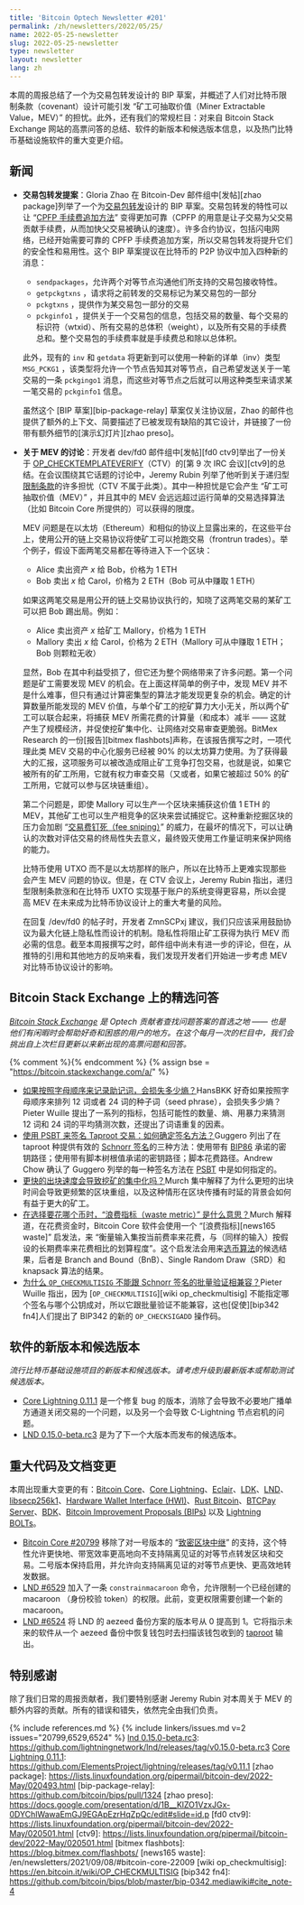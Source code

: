 ```yaml
---
title: 'Bitcoin Optech Newsletter #201'
permalink: /zh/newsletters/2022/05/25/
name: 2022-05-25-newsletter
slug: 2022-05-25-newsletter
type: newsletter
layout: newsletter
lang: zh
---
```


本周的周报总结了一个为交易包转发设计的 BIP 草案，并概述了人们对比特币限制条款（covenant）设计可能引发 “矿工可抽取价值（Miner Extractable Value，MEV）” 的担忧。此外，还有我们的常规栏目：对来自 Bitcoin Stack Exchange 网站的高票问答的总结、软件的新版本和候选版本信息，以及热门比特币基础设施软件的重大变更介绍。

## 新闻

- **交易包转发提案**：Gloria Zhao 在 Bitcoin-Dev 邮件组中[发帖][zhao package]列举了一个为[交易包转发][package relay]设计的 BIP 草案。交易包转发的特性可以让 “[CPFP 手续费追加方法][CPFP fee bumping]” 变得更加可靠（CPFP 的用意是让子交易为父交易贡献手续费，从而加快父交易被确认的速度）。许多合约协议，包括闪电网络，已经开始需要可靠的 CPFP 手续费追加方案，所以交易包转发将提升它们的安全性和易用性。这个 BIP 草案提议在比特币的 P2P 协议中加入四种新的消息：

  - `sendpackages`，允许两个对等节点沟通他们所支持的交易包接收特性。
  -  ` getpckgtxns ` ，请求将之前转发的交易标记为某交易包的一部分
  -  ` pckgtxns ` ，提供作为某交易包一部分的交易
  -  ` pckginfo1 ` ，提供关于一个交易包的信息，包括交易的数量、每个交易的标识符（wtxid）、所有交易的总体积（weight），以及所有交易的手续费总和。整个交易包的手续费率就是手续费总和除以总体积。

  此外，现有的  ` inv ` 和 ` getdata ` 将更新到可以使用一种新的详单（inv）类型  ` MSG_PCKG1 ` ，该类型将允许一个节点告知其对等节点，自己希望发送关于一笔交易的一条  ` pckgingo1 ` 消息，而这些对等节点之后就可以用这种类型来请求某一笔交易的  ` pckginfo1 ` 信息。

  虽然这个 [BIP 草案][bip-package-relay] 草案仅关注协议层，Zhao 的邮件也提供了额外的上下文、简要描述了已被发现有缺陷的其它设计，并链接了一份带有额外细节的[演示幻灯片][zhao preso]。

- **关于 MEV 的讨论**：开发者 dev/fd0 邮件组中[发帖][fd0 ctv9]举出了一份关于 [OP_CHECKTEMPLATEVERIFY][OP_CHECKTEMPLATEVERIFY]（CTV）的[第 9 次 IRC 会议][ctv9]的总结。在会议围绕其它话题的讨论中，Jeremy Rubin 列举了他听到关于递归型[限制条款][covenants]的许多担忧（CTV 不属于此类）。其中一种担忧是它会产生 “矿工可抽取价值（MEV）” ，并且其中的 MEV 会远远超过运行简单的交易选择算法（比如  Bitcoin Core 所提供的）可以获得的限度。

  MEV 问题是在以太坊（Ethereum）和相似的协议上显露出来的，在这些平台上，使用公开的链上交易协议将使矿工可以抢跑交易（frontrun trades）。举个例子，假设下面两笔交易都在等待进入下一个区块：

  - Alice 卖出资产 *x* 给 Bob，价格为 1 ETH
  - Bob 卖出 *x* 给 Carol，价格为 2 ETH（Bob 可从中赚取 1 ETH）

  如果这两笔交易是用公开的链上交易协议执行的，知晓了这两笔交易的某矿工可以把 Bob 踢出局。例如：

  - Alice 卖出资产 *x* 给矿工 Mallory，价格为 1 ETH
  - Mallory 卖出 *x* 给 Carol，价格为 2 ETH（Mallory 可从中赚取 1 ETH；Bob 则颗粒无收）

  显然，Bob 在其中利益受损了，但它还为整个网络带来了许多问题。第一个问题是矿工需要发现 MEV 的机会。在上面这样简单的例子中，发现 MEV 并不是什么难事，但只有通过计算密集型的算法才能发现更复杂的机会。确定的计算数量所能发现的 MEV 价值，与单个矿工的挖矿算力大小无关，所以两个矿工可以联合起来，将捕获 MEV 所需花费的计算量（和成本）减半 —— 这就产生了规模经济，并促使挖矿集中化、让网络对交易审查更脆弱。BitMex Research 的一份[报告][bitmex flashbots]声称，在该报告撰写之时，一项代理此类 MEV 交易的中心化服务已经被 90% 的以太坊算力使用。为了获得最大的汇报，这项服务可以被改造成阻止矿工竞争打包交易，也就是说，如果它被所有的矿工所用，它就有权力审查交易（又或者，如果它被超过 50% 的矿工所用，它就可以参与区块链重组）。

  第二个问题是，即使 Mallory 可以生产一个区块来捕获这价值 1 ETH 的 MEV，其他矿工也可以生产相竞争的区块来尝试捕捉它。这种重新挖掘区块的压力会加剧 “[交易费钉死（fee sniping）][fee sniping]” 的威力，在最坏的情况下，可以让确认的次数对评估交易的终局性失去意义，最终毁灭使用工作量证明来保护网络的能力。

  比特币使用 UTXO 而不是以太坊那样的账户，所以在比特币上更难实现那些会产生 MEV 问题的协议。但是，在 CTV 会议上，Jeremy Rubin 指出，递归型限制条款涨和在比特币 UXTO 实现基于账户的系统变得更容易，所以会提高 MEV 在未来成为比特币协议设计上的重大考量的风险。

  在回复 /dev/fd0 的帖子时，开发者 ZmnSCPxj 建议，我们只应该采用鼓励协议为最大化链上隐私性而设计的机制。隐私性将阻止矿工获得为执行 MEV 而必需的信息。截至本周报撰写之时，邮件组中尚未有进一步的评论，但在，从推特的引用和其他地方的反响来看，我们发现开发者们开始进一步考虑 MEV 对比特币协议设计的影响。

## Bitcoin Stack Exchange 上的精选问答

*[Bitcoin Stack Exchange][Bitcoin Stack Exchange] 是 Optech 贡献者查找问题答案的首选之地 —— 也是他们有闲暇时会帮助好奇和困惑的用户的地方。在这个每月一次的栏目中，我们会挑出自上次栏目更新以来新出现的高票问题和回答。*

{% comment %}<!-- https://bitcoin.stackexchange.com/search?tab=votes&q=created%3a1m..%20is%3aanswer -->{% endcomment %}
{% assign bse = "https://bitcoin.stackexchange.com/a/" %}

- [如果按照字母顺序来记录助记词，会损失多少熵？][How much entropy is lost alphabetising your mnemonics?]HansBKK 好奇如果按照字母顺序来排列 12 词或者 24 词的种子词（seed phrase），会损失多少熵？Pieter Wuille 提出了一系列的指标，包括可能性的数量、熵、用暴力来猜测 12 词和 24 词的平均猜测次数，还提出了词语重复的因素。
- [使用 PSBT 来签名 Taproot 交易：如何确定签名方法？][Taproot signing with PSBT: How to determine signing method?]Guggero 列出了在 taproot 种提供有效的  [Schnorr 签名][Schnorr signature]的三种方法：使用带有 [BIP86][BIP86] 承诺的密钥路径；使用带有脚本树根值承诺的密钥路径；脚本花费路径。Andrew Chow 确认了 Guggero 列举的每一种签名方法在 [PSBT][PSBT] 中是如何指定的。
- [更快的出块速度会导致挖矿的集中化吗？][How would faster blocks cause mining centralization?]Murch 集中解释了为什么更短的出块时间会导致更频繁的区块重组，以及这种情形在区块传播有时延的背景会如何有益于更大的矿工。
- [在选择要花哪个币时，“浪费指标（waste metric）” 是什么意思？][What does "waste metric" mean in the context of coin selection?]Murch 解释道，在花费资金时，Bitcoin Core 软件会使用一个 “[浪费指标][news165 waste]” 启发法，来 “衡量输入集按当前费率来花费，与（同样的输入）按假设的长期费率来花费相比的划算程度”。这个启发法会用来[选币算法][coin selection]的候选结果，后者是 Branch and Bound（BnB）、Single Random Draw（SRD）和 knapsack 算法的结果。
- [为什么 ` OP_CHECKMULTISIG ` 不能跟 Schnorr 签名的批量验证相兼容？][Why isn't `OP_CHECKMULTISIG` compatible with batch verification of schnorr signatures?]Pieter Wuille 指出，因为 [`OP_CHECKMULTISIG`][wiki op_checkmultisig] 不能指定哪个签名与哪个公钥成对，所以它跟批量验证不能兼容，这也[促使][bip342 fn4]人们提出了 BIP342 的新的  ` OP_CHECKSIGADD ` 操作码。

## 软件的新版本和候选版本

*流行比特币基础设施项目的新版本和候选版本。请考虑升级到最新版本或帮助测试候选版本。*

- [Core Lightning 0.11.1][Core Lightning 0.11.1] 是一个修复 bug 的版本，消除了会导致不必要地广播单方通道关闭交易的一个问题，以及另一个会导致 C-Lightning 节点宕机的问题。
- [LND 0.15.0-beta.rc3][LND 0.15.0-beta.rc3] 是为了下一个大版本而发布的候选版本。

## 重大代码及文档变更

本周出现重大变更的有：[Bitcoin Core][Bitcoin Core]、[Core Lightning][Core Lightning]、[Eclair][Eclair]、[LDK][LDK]、[LND][LND]、[libsecp256k1][libsecp256k1]、[Hardware Wallet Interface (HWI)][Hardware Wallet Interface (HWI)]、[Rust Bitcoin][Rust Bitcoin]、[BTCPay Server][BTCPay Server]、[BDK][BDK]、[Bitcoin Improvement Proposals (BIPs)][Bitcoin Improvement Proposals (BIPs)] 以及 [Lightning BOLTs][Lightning BOLTs]。

- [Bitcoin Core #20799][Bitcoin Core #20799] 移除了对一号版本的 “[致密区块中继][compact block relay]” 的支持，这个特性允许更快地、带宽效率更高地向不支持隔离见证的对等节点转发区块和交易。二号版本保持启用，并允许向支持隔离见证的对等节点更快、更高效地转发数据。
- [LND #6529][LND #6529] 加入了一条  ` constrainmacaroon ` 命令，允许限制一个已经创建的 macaroon （身份校验 token）的权限。此前，变更权限需要创建一个新的 macaroon。
- [LND #6524][LND #6524] 将 LND 的 aezeed 备份方案的版本号从 0 提高到 1。它将指示未来的软件从一个 aezeed 备份中恢复钱包时去扫描该钱包收到的 [taproot][taproot] 输出。

## 特别感谢

除了我们日常的周报贡献者，我们要特别感谢 Jeremy Rubin 对本周关于 MEV 的额外内容的贡献。所有的错误和错失，依然完全由我们负责。

{% include references.md %}
{% include linkers/issues.md v=2 issues="20799,6529,6524" %}
[lnd 0.15.0-beta.rc3]: https://github.com/lightningnetwork/lnd/releases/tag/v0.15.0-beta.rc3
[Core Lightning 0.11.1]: https://github.com/ElementsProject/lightning/releases/tag/v0.11.1
[zhao package]: https://lists.linuxfoundation.org/pipermail/bitcoin-dev/2022-May/020493.html
[bip-package-relay]: https://github.com/bitcoin/bips/pull/1324
[zhao preso]: https://docs.google.com/presentation/d/1B__KlZO1VzxJGx-0DYChlWawaEmGJ9EGApEzrHqZpQc/edit#slide=id.p
[fd0 ctv9]: https://lists.linuxfoundation.org/pipermail/bitcoin-dev/2022-May/020501.html
[ctv9]: https://lists.linuxfoundation.org/pipermail/bitcoin-dev/2022-May/020501.html
[bitmex flashbots]: https://blog.bitmex.com/flashbots/
[news165 waste]: /en/newsletters/2021/09/08/#bitcoin-core-22009
[wiki op_checkmultisig]: https://en.bitcoin.it/wiki/OP_CHECKMULTISIG
[bip342 fn4]: https://github.com/bitcoin/bips/blob/master/bip-0342.mediawiki#cite_note-4

[package relay]: https://bitcoinops.org/en/topics/package-relay/
[CPFP fee bumping]: https://bitcoinops.org/en/topics/cpfp/
[OP_CHECKTEMPLATEVERIFY]: https://bitcoinops.org/en/topics/op_checktemplateverify/
[covenants]: https://bitcoinops.org/en/topics/covenants/
[fee sniping]: https://bitcoinops.org/en/topics/fee-sniping/
[Bitcoin Stack Exchange]: https://bitcoin.stackexchange.com/
[How much entropy is lost alphabetising your mnemonics?]: https://bitcoin.stackexchange.com/a/113432
[Taproot signing with PSBT: How to determine signing method?]: https://bitcoin.stackexchange.com/a/113489
[Schnorr signature]: https://bitcoinops.org/en/topics/schnorr-signatures/
[BIP86]: https://github.com/bitcoin/bips/blob/master/bip-0086.mediawiki
[PSBT]: https://bitcoinops.org/en/topics/psbt/
[How would faster blocks cause mining centralization?]: https://bitcoin.stackexchange.com/a/113505
[What does "waste metric" mean in the context of coin selection?]: https://bitcoin.stackexchange.com/a/113622
[coin selection]: https://bitcoinops.org/en/topics/coin-selection/
[Why isn't `OP_CHECKMULTISIG` compatible with batch verification of schnorr signatures?]: https://bitcoin.stackexchange.com/a/113816
[Core Lightning 0.11.1]: https://github.com/ElementsProject/lightning/releases/tag/v0.11.1
[LND 0.15.0-beta.rc3]: https://github.com/lightningnetwork/lnd/releases/tag/v0.15.0-beta.rc3
[Bitcoin Core]: https://github.com/bitcoin/bitcoin
[Core Lightning]: https://github.com/ElementsProject/lightning
[Eclair]: https://github.com/ACINQ/eclair
[LDK]: https://github.com/lightningdevkit/rust-lightning
[LND]: https://github.com/lightningnetwork/lnd/
[libsecp256k1]: https://github.com/bitcoin-core/secp256k1
[Hardware Wallet Interface (HWI)]: https://github.com/bitcoin-core/HWI
[Rust Bitcoin]: https://github.com/rust-bitcoin/rust-bitcoin
[BTCPay Server]: https://github.com/btcpayserver/btcpayserver/
[BDK]: https://github.com/bitcoindevkit/bdk
[Bitcoin Improvement Proposals (BIPs)]: https://github.com/bitcoin/bips/
[Lightning BOLTs]: https://github.com/lightning/bolts
[Bitcoin Core #20799]: https://github.com/bitcoin/bitcoin/issues/20799
[compact block relay]: https://bitcoinops.org/en/topics/compact-block-relay/
[LND #6529]: https://github.com/lightningnetwork/lnd/issues/6529
[LND #6524]: https://github.com/lightningnetwork/lnd/issues/6524
[taproot]: https://bitcoinops.org/en/topics/taproot/
